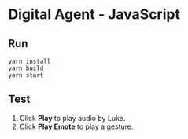 # Digital Agent - JavaScript

## Run

```shell
yarn install
yarn build
yarn start
```

## Test

1. Click **Play** to play audio by Luke.
2. Click **Play Emote** to play a gesture.
